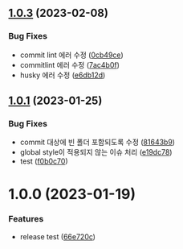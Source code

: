 ## [1.0.3](https://github.com/iam2go/cra-template-ego-typescript/compare/v1.0.2...v1.0.3) (2023-02-08)


### Bug Fixes

* commit lint 에러 수정 ([0cb49ce](https://github.com/iam2go/cra-template-ego-typescript/commit/0cb49ceb3bdebfee03a17f2b9ec4509909d836f7))
* commitlint 에러 수정 ([7ac4b0f](https://github.com/iam2go/cra-template-ego-typescript/commit/7ac4b0faa754386bb16df3c7c6a8b99481a18def))
* husky 에러 수정 ([e6db12d](https://github.com/iam2go/cra-template-ego-typescript/commit/e6db12d47541980ae793d44d96e4a9050bb94ecd))

## [1.0.1](https://github.com/iam2go/cra-template-ego-typescript/compare/v1.0.0...v1.0.1) (2023-01-25)


### Bug Fixes

* commit 대상에 빈 폴더 포함되도록 수정 ([81643b9](https://github.com/iam2go/cra-template-ego-typescript/commit/81643b920f053d72d4b5749ae85398419fc51131))
* global style이 적용되지 않는 이슈 처리 ([e19dc78](https://github.com/iam2go/cra-template-ego-typescript/commit/e19dc78957b686e8d2cd80365a6a555b2ecc2a4a))
* test ([f0b0c70](https://github.com/iam2go/cra-template-ego-typescript/commit/f0b0c703f6a8639857e1ce1cb6ff179995e23eb9))

# 1.0.0 (2023-01-19)


### Features

* release test ([66e720c](https://github.com/iam2go/cra-template-ego-typescript/commit/66e720c97d20ccd1ba44c4ffba6483e1dae9b6c2))
